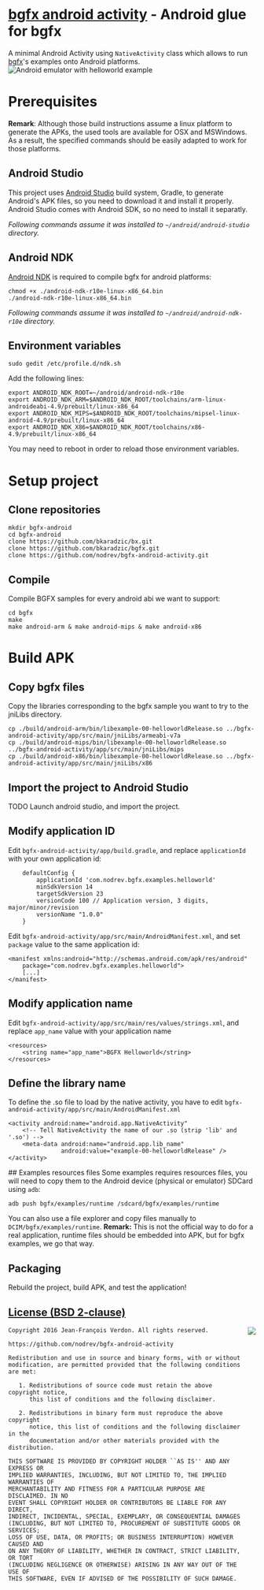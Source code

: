 [bgfx android activity](https://github.com/nodrev/bgfx-android-activity) - Android glue for bgfx
================================================================================================

A minimal Android Activity using `NativeActivity` class which allows to run [bgfx](https://github.com/bkaradzic/bgfx)'s examples onto Android platforms.
![Android emulator with helloworld example](https://github.com/nodrev/bgfx-android-activity/raw/master/app/src/main/screenshot.png)

# Prerequisites
**Remark**: Although those build instructions assume a linux platform to generate the APKs, the used tools are available for OSX and MSWindows. As a result, the specified commands should be easily adapted to work for those platforms.

## Android Studio
This project uses [Android Studio](http://developer.android.com/sdk/index.html) build system, Gradle, to generate Android's APK files, so you need to download it and install it properly. Android Studio comes with Android SDK, so no need to install it separatly.

*Following commands assume it was installed to `~/android/android-studio` directory.*

## Android NDK
[Android NDK](http://developer.android.com/ndk/downloads/index.html) is required to compile bgfx for android platforms: 
```shell
chmod +x ./android-ndk-r10e-linux-x86_64.bin
./android-ndk-r10e-linux-x86_64.bin
```
*Following commands assume it was installed to `~/android/android-ndk-r10e` directory.*

## Environment variables
```shell
sudo gedit /etc/profile.d/ndk.sh
```
Add the following lines:
```shell
export ANDROID_NDK_ROOT=~/android/android-ndk-r10e
export ANDROID_NDK_ARM=$ANDROID_NDK_ROOT/toolchains/arm-linux-androideabi-4.9/prebuilt/linux-x86_64
export ANDROID_NDK_MIPS=$ANDROID_NDK_ROOT/toolchains/mipsel-linux-android-4.9/prebuilt/linux-x86_64
export ANDROID_NDK_X86=$ANDROID_NDK_ROOT/toolchains/x86-4.9/prebuilt/linux-x86_64
```
You may need to reboot in order to reload those environment variables.

# Setup project

## Clone repositories
```shell
mkdir bgfx-android
cd bgfx-android
clone https://github.com/bkaradzic/bx.git
clone https://github.com/bkaradzic/bgfx.git
clone https://github.com/nodrev/bgfx-android-activity.git
```

## Compile
Compile BGFX samples for every android abi we want to support:
```shell
cd bgfx
make
make android-arm & make android-mips & make android-x86
```

# Build APK

## Copy bgfx files
Copy the libraries corresponding to the bgfx sample you want to try to the jniLibs directory.
```shell
cp ./build/android-arm/bin/libexample-00-helloworldRelease.so ../bgfx-android-activity/app/src/main/jniLibs/armeabi-v7a
cp ./build/android-mips/bin/libexample-00-helloworldRelease.so ../bgfx-android-activity/app/src/main/jniLibs/mips
cp ./build/android-x86/bin/libexample-00-helloworldRelease.so ../bgfx-android-activity/app/src/main/jniLibs/x86
```

## Import the project to Android Studio
TODO
Launch android studio, and import the project.

## Modify application ID
Edit `bgfx-android-activity/app/build.gradle`, and replace `applicationId` with your own application id:
```
    defaultConfig {
        applicationId 'com.nodrev.bgfx.examples.helloworld'
        minSdkVersion 14
        targetSdkVersion 23
        versionCode 100 // Application version, 3 digits, major/minor/revision
        versionName "1.0.0"
    }
```

Edit `bgfx-android-activity/app/src/main/AndroidManifest.xml`, and set `package` value to the same application id:
```
<manifest xmlns:android="http://schemas.android.com/apk/res/android"
    package="com.nodrev.bgfx.examples.helloworld">
    [...]
</manifest>
```

## Modify application name
Edit `bgfx-android-activity/app/src/main/res/values/strings.xml`, and replace `app_name` value with your application name
```
<resources>
    <string name="app_name">BGFX Helloworld</string>
</resources>
```

## Define the library name
To define the .so file to load by the native activity, you have to edit `bgfx-android-activity/app/src/main/AndroidManifest.xml`
```
<activity android:name="android.app.NativeActivity"
    <!-- Tell NativeActivity the name of our .so (strip 'lib' and '.so') -->
    <meta-data android:name="android.app.lib_name"
               android:value="example-00-helloworldRelease" />
</activity>
```

## Examples resources files
Some examples requires resources files, you will need to copy them to the Android device (physical or emulator) SDCard using `adb`:
```shell
adb push bgfx/examples/runtime /sdcard/bgfx/examples/runtime
```
You can also use a file explorer and copy files manually to `DCIM/bgfx/examples/runtime`.
**Remark:** This is not the official way to do for a real application, runtime files should be embedded into APK, but for bgfx examples, we go that way.

## Packaging
Rebuild the project, build APK, and test the application!

[License (BSD 2-clause)](https://github.com/nodrev/bgfx-android-activity/blob/master/LICENSE)
-----------------------------------------------------------------------

<a href="http://opensource.org/licenses/BSD-2-Clause" target="_blank">
<img align="right" src="http://opensource.org/trademarks/opensource/OSI-Approved-License-100x137.png">
</a>

	Copyright 2016 Jean-François Verdon. All rights reserved.
	
	https://github.com/nodrev/bgfx-android-activity
	
	Redistribution and use in source and binary forms, with or without
	modification, are permitted provided that the following conditions are met:
	
	   1. Redistributions of source code must retain the above copyright notice,
	      this list of conditions and the following disclaimer.
	
	   2. Redistributions in binary form must reproduce the above copyright
	      notice, this list of conditions and the following disclaimer in the
	      documentation and/or other materials provided with the distribution.
	
	THIS SOFTWARE IS PROVIDED BY COPYRIGHT HOLDER ``AS IS'' AND ANY EXPRESS OR
	IMPLIED WARRANTIES, INCLUDING, BUT NOT LIMITED TO, THE IMPLIED WARRANTIES OF
	MERCHANTABILITY AND FITNESS FOR A PARTICULAR PURPOSE ARE DISCLAIMED. IN NO
	EVENT SHALL COPYRIGHT HOLDER OR CONTRIBUTORS BE LIABLE FOR ANY DIRECT,
	INDIRECT, INCIDENTAL, SPECIAL, EXEMPLARY, OR CONSEQUENTIAL DAMAGES
	(INCLUDING, BUT NOT LIMITED TO, PROCUREMENT OF SUBSTITUTE GOODS OR SERVICES;
	LOSS OF USE, DATA, OR PROFITS; OR BUSINESS INTERRUPTION) HOWEVER CAUSED AND
	ON ANY THEORY OF LIABILITY, WHETHER IN CONTRACT, STRICT LIABILITY, OR TORT
	(INCLUDING NEGLIGENCE OR OTHERWISE) ARISING IN ANY WAY OUT OF THE USE OF
	THIS SOFTWARE, EVEN IF ADVISED OF THE POSSIBILITY OF SUCH DAMAGE.

